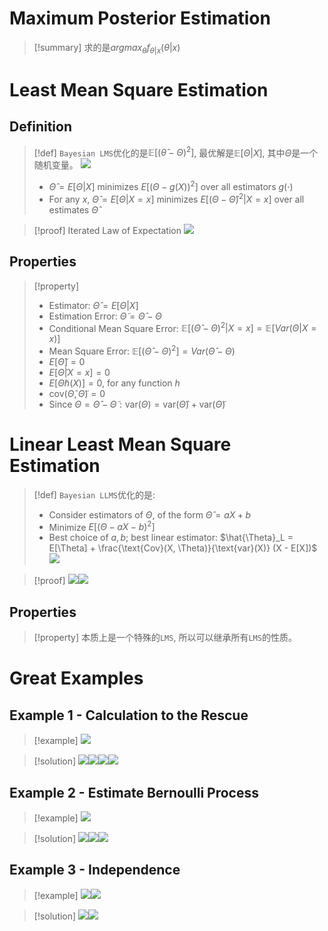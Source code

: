 # Maximum Posterior Estimation
> [!summary]
> 求的是$argmax_{\theta}f_{\theta|x}(\theta|x)$



# Least Mean Square Estimation
## Definition
> [!def]
> `Bayesian LMS`优化的是$\mathbb{E}[(\hat{\theta}-\Theta)^2]$, 最优解是$\mathbb{E}[\Theta|X]$, 其中$\Theta$是一个随机变量。
> ![](MAP&LMS&LLMS.assets/image-20231117203751467.png)
> - $\hat{\Theta} = E[\Theta | X]$ minimizes $E[(\Theta - g(X))^2]$ over all estimators $g(\cdot)$ 
> - For any $x$, $\hat{\Theta} = E[\Theta | X = x]$ minimizes $E[(\Theta - \hat{\Theta})^2 | X = x]$ over all estimates $\hat{\Theta}$

> [!proof] Iterated Law of Expectation
> ![](MAP&LMS&LLMS.assets/image-20231117203909919.png)


## Properties
> [!property]
> - Estimator: $\hat{\Theta} = E[\Theta | X]$
> - Estimation Error: $\tilde{\Theta} = \hat{\Theta} - \Theta$ 
> - Conditional Mean Square Error: $\mathbb{E}[(\hat{\Theta} - \Theta)^2|X=x]=\mathbb{E}[Var(\Theta|X=x)]$
> - Mean Square Error: $\mathbb{E}[(\hat{\Theta} - \Theta)^2]=Var(\hat{\Theta}-\Theta)$
> - $E[\tilde{\Theta}] = 0$
> - $E[\tilde{\Theta} | X = x] = 0$ 
> - $E[\tilde{\Theta} h(X)] = 0$, for any function $h$
> - $\text{cov}(\hat{\Theta},\tilde{\Theta}) = 0$
> - Since $\Theta = \hat{\Theta} - \tilde{\Theta}: \text{var}(\Theta) = \text{var}(\hat{\Theta}) + \text{var}(\tilde{\Theta})$ 
> 


# Linear Least Mean Square Estimation
> [!def]
> `Bayesian LLMS`优化的是:
> - Consider estimators of $\Theta$, of the form $\hat{\Theta} = aX + b$
> - Minimize $E[(\Theta - aX - b)^2]$
> - Best choice of $a, b$; best linear estimator: $\hat{\Theta}_L = E[\Theta] + \frac{\text{Cov}(X, \Theta)}{\text{var}(X)} (X - E[X])$
> ![](MAP&LMS&LLMS.assets/image-20231117210338005.png)

> [!proof]
> ![](MAP&LMS&LLMS.assets/image-20231117204443174.png)![](MAP&LMS&LLMS.assets/image-20231117204451249.png)


## Properties
> [!property]
> 本质上是一个特殊的`LMS`, 所以可以继承所有`LMS`的性质。

# Great Examples
## Example 1 - Calculation to the Rescue
> [!example]
> ![](MAP&LMS&LLMS.assets/image-20231117201228883.png)

> [!solution]
> ![](MAP&LMS&LLMS.assets/image-20231117210147199.png)![](MAP&LMS&LLMS.assets/image-20231117210153189.png)![](MAP&LMS&LLMS.assets/image-20231117210158366.png)![](MAP&LMS&LLMS.assets/image-20231117210203446.png)


## Example 2 - Estimate Bernoulli Process
> [!example]
> ![](MAP&LMS&LLMS.assets/image-20231118091917611.png)

> [!solution]
> ![](MAP&LMS&LLMS.assets/image-20231118091932450.png)![](MAP&LMS&LLMS.assets/image-20231118091941585.png)![](MAP&LMS&LLMS.assets/image-20231118091947550.png)

## Example 3 - Independence
> [!example]
> ![](MAP&LMS&LLMS.assets/image-20231118092611058.png)![](MAP&LMS&LLMS.assets/image-20231118092615467.png)

> [!solution]
> ![](MAP&LMS&LLMS.assets/image-20231118092717044.png)![](MAP&LMS&LLMS.assets/image-20231118092721111.png)

















